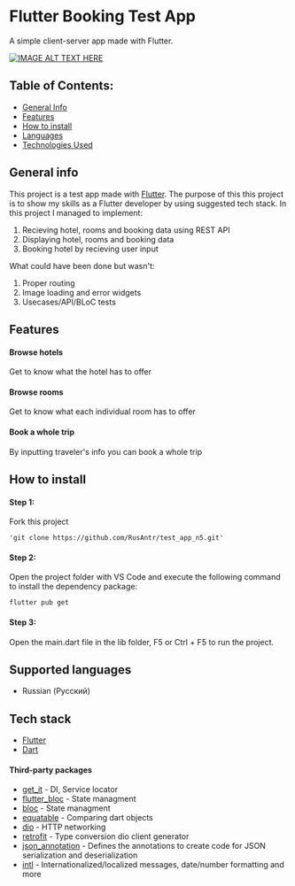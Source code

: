 # Flutter Booking Test App

A simple client-server app made with Flutter.

[![IMAGE ALT TEXT HERE](https://img.youtube.com/vi/ESqu0l5ye7A/0.jpg)](https://www.youtube.com/watch?v=ESqu0l5ye7A)

## Table of Contents:
* [General Info](#general-info)
* [Features](#features)
* [How to install](#how-to-install)
* [Languages](#languages)
* [Technologies Used](#technologies-used)

## General info
This project is a test app made with [Flutter](https://flutter.dev). 
The purpose of this this project is to show my skills as a Flutter developer by using suggested tech stack.
In this project I managed to implement:
1. Recieving hotel, rooms and booking data using REST API
2. Displaying hotel, rooms and booking data
3. Booking hotel by recieving user input

What could have been done but wasn't:
1. Proper routing
2. Image loading and error widgets
3. Usecases/API/BLoC tests

## Features
#### Browse hotels 
Get to know what the hotel has to offer
#### Browse rooms
Get to know what each individual room has to offer
#### Book a whole trip
By inputting traveler's info you can book a whole trip

## How to install
#### Step 1:

Fork this project

```
'git clone https://github.com/RusAntr/test_app_n5.git'
```
#### Step 2:

Open the project folder with VS Code and execute the following command to install the dependency package:
```
flutter pub get
```
#### Step 3:

Open the main.dart file in the lib folder, F5 or Ctrl + F5 to run the project.
## Supported languages
* Russian (Русский)

## Tech stack
* [Flutter](https://flutter.dev)
* [Dart](https://dart.dev)

#### Third-party packages
* [get_it](https://pub.dev/packages/get_it) - DI, Service locator
* [flutter_bloc](https://pub.dev/packages/flutter_bloc) - State managment
* [bloc](https://pub.dev/packages/bloc) - State managment
* [equatable](https://pub.dev/packages/equatable) - Comparing dart objects
* [dio](https://pub.dev/packages/dio) - HTTP networking
* [retrofit](https://pub.dev/packages/retrofit) - Type conversion dio client generator
* [json_annotation](https://pub.dev/packages/json_annotation) - Defines the annotations to create code for JSON serialization and deserialization
* [intl](https://pub.dev/packages/intl) - Internationalized/localized messages, date/number formatting and more
